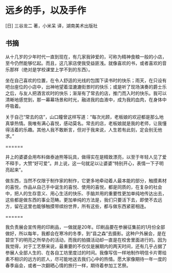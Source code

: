 # 远乡的手，以及手作

[日] 三谷龙二 著，小米呆 译，湖南美术出版社

## 书摘

从十几岁的少年时代一直到现在，有几家我钟爱的，可称为精神食粮一般的小店，至今仍然能够忆起。而且，这几家店使我受益匪浅。就像喜欢的书，或者喜欢的音乐那样（绝对是学校课堂上学不到的东西）。

坐在自己喜欢的位置，在令人舒适的光线的包围下读书时的快乐；雨天，在只设有吧台座位的小店中，出神地望着湿漉漉街景时的快乐；或是听了现场演奏的爵士乐之后，与友人把酒言欢时的快乐；渐渐有了常去的店，推门而入时的快乐。我可以清晰地感觉到，那一幕幕场景和时光，融进我的血液中，成为我的血肉，在身体中呼吸着。

关于自己“常去的店”，山口瞳曾这样写道：“每次光顾，老板娘的欢迎都是那么地真挚热情。我唯有满心喜悦，感动莫名。常去的店，老板娘就是我的老师，让我懂得活着的乐趣。其他人我不敢断言，但对于我来说，人生若有此刻，定会别无他求。”

======

井上的婆婆会用布料做泰迪熊等玩具，做得实在是精致漂亮，以至于年轻人见了爱不释手，大赞“好可爱”。井上说，这一句就足以让婆婆“特别开心，表情一下子明亮起来”。

做东西，当然不仅限于制作家的制作，它更多地牵动着人最本能的部分，触摸素材的喜悦，作品从自己手中诞生的喜悦、使用的喜悦，都是同质的，在复杂的社会中，把人的生存意义、用心生活的快乐、手脑并用的重要性更加单纯地传达出去，这些都是做东西的事业范畴。更加单纯的方法是，我们只要活下去，即使不去远方，留在这里也能够触摸带缤纷世界，所有这些，都与做东西紧密相连。

======

我负责展会宣传用的印刷品，一做就是20年。印刷品要在参展征集前的1月份全部做好，所以每年，我都会在寒冷的冬季，到“县之森”去摄影。这种户外展会，是在碧空下的明亮之所举办的活动，而我的拍摄活动却一直是在校舍里面进行的。因为我觉得，对于工艺祭来说，最重要的不仅仅是展期内的两天时间，还有几乎占据了参展人全部人生的、在各自工坊里度过的时间。我像写信一样地制作明信卡片寄给素不相识的远方的匠人，尽可能地送去我们心中的热情。愿大家像期待一年一度的春季庙会，或者一次翻晒心情的旅行一样，期待着参加工艺祭。
